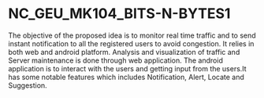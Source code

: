 # NC_GEU_MK104_BITS-N-BYTES1


The objective of the proposed idea is to monitor real time traffic and to send instant notification to all the registered users to avoid congestion.
It relies in both web and android platform. Analysis and visualization of traffic and Server maintenance is done through web application.
The android application is to interact with the users and getting input from the users.It has some notable features which includes Notification, Alert, Locate and Suggestion.<br>

